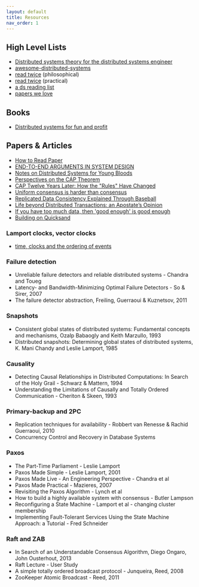 ```yaml
---
layout: default
title: Resources
nav_order: 1
---
```

## High Level Lists
* [Distributed systems theory for the distributed systems engineer](https://www.the-paper-trail.org/post/2014-08-09-distributed-systems-theory-for-the-distributed-systems-engineer/)
* [awesome-distributed-systems](https://github.com/theanalyst/awesome-distributed-systems)
* [read twice](https://michaelfeathers.silvrback.com/10-papers-every-developer-should-read-at-least-twice) (philosophical)
* [read twice](http://blog.fogus.me/2011/09/08/10-technical-papers-every-programmer-should-read-at-least-twice/) (practical)
* [a ds reading list](https://dancres.github.io/Pages/)
* [papers we love](https://github.com/papers-we-love/papers-we-love)

## Books
* [Distributed systems for fun and profit](http://book.mixu.net/distsys/intro.html)

## Papers & Articles
* [How to Read Paper](https://web.stanford.edu/class/ee384m/Handouts/HowtoReadPaper.pdf)
* [END-TO-END ARGUMENTS IN SYSTEM DESIGN](https://web.mit.edu/Saltzer/www/publications/endtoend/endtoend.pdf)
* [Notes on Distributed Systems for Young Bloods](https://www.somethingsimilar.com/2013/01/14/notes-on-distributed-systems-for-young-bloods/)
* [Perspectives on the CAP Theorem](https://dspace.mit.edu/bitstream/handle/1721.1/79112/Brewer2.pdf)
* [CAP Twelve Years Later: How the "Rules" Have Changed](https://www.infoq.com/articles/cap-twelve-years-later-how-the-rules-have-changed/)
* [Uniform consensus is harder than consensus](https://www.researchgate.net/profile/Andre_Schiper/publication/2362295_Uniform_Consensus_is_Harder_than_Consensus_Extended_Abstract/links/5481968e0cf20f081e728ba1.pdf)
* [Replicated Data Consistency Explained Through Baseball](http://pages.cs.wisc.edu/~remzi/Classes/739/Papers/Bart/ConsistencyAndBaseballReport.pdf)
* [Life beyond Distributed Transactions: an Apostate’s Opinion](https://www-db.cs.wisc.edu/cidr/cidr2007/papers/cidr07p15.pdf)
* [If you have too much data, then 'good enough' is good enough](https://dl.acm.org/doi/pdf/10.1145/1953122.1953140)
* [Building on Quicksand](http://citeseerx.ist.psu.edu/viewdoc/download?doi=10.1.1.195.6558&rep=rep1&type=pdf)


### Lamport clocks, vector clocks
* [time, clocks and the ordering of events](http://lamport.azurewebsites.net/pubs/time-clocks.pdf)

### Failure detection
* Unreliable failure detectors and reliable distributed systems - Chandra and Toueg
* Latency- and Bandwidth-Minimizing Optimal Failure Detectors - So & Sirer, 2007
* The failure detector abstraction, Freiling, Guerraoui & Kuznetsov, 2011

### Snapshots
* Consistent global states of distributed systems: Fundamental concepts and mechanisms, Ozalp Babaogly and Keith Marzullo, 1993
* Distributed snapshots: Determining global states of distributed systems, K. Mani Chandy and Leslie Lamport, 1985

### Causality
* Detecting Causal Relationships in Distributed Computations: In Search of the Holy Grail - Schwarz & Mattern, 1994
* Understanding the Limitations of Causally and Totally Ordered Communication - Cheriton & Skeen, 1993

### Primary-backup and 2PC
* Replication techniques for availability - Robbert van Renesse & Rachid Guerraoui, 2010
* Concurrency Control and Recovery in Database Systems

### Paxos
* The Part-Time Parliament - Leslie Lamport
* Paxos Made Simple - Leslie Lamport, 2001
* Paxos Made Live - An Engineering Perspective - Chandra et al
* Paxos Made Practical - Mazieres, 2007
* Revisiting the Paxos Algorithm - Lynch et al
* How to build a highly available system with consensus - Butler Lampson
* Reconfiguring a State Machine - Lamport et al - changing cluster membership
* Implementing Fault-Tolerant Services Using the State Machine Approach: a Tutorial - Fred Schneider

### Raft and ZAB
* In Search of an Understandable Consensus Algorithm, Diego Ongaro, John Ousterhout, 2013
* Raft Lecture - User Study
* A simple totally ordered broadcast protocol - Junqueira, Reed, 2008
* ZooKeeper Atomic Broadcast - Reed, 2011
